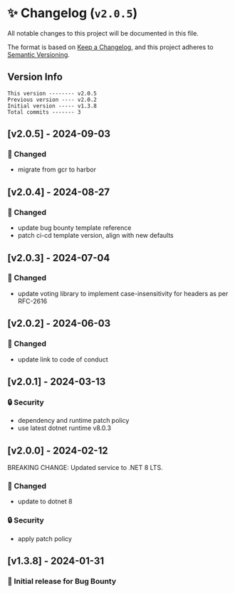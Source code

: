 # ✨ Changelog (`v2.0.5`)

All notable changes to this project will be documented in this file.

The format is based on [Keep a Changelog](https://keepachangelog.com/en/1.0.0/),
and this project adheres to [Semantic Versioning](https://semver.org/spec/v2.0.0.html).

## Version Info

```text
This version -------- v2.0.5
Previous version ---- v2.0.2
Initial version ----- v1.3.8
Total commits ------- 3
```

## [v2.0.5] - 2024-09-03

### 🔄 Changed

- migrate from gcr to harbor

## [v2.0.4] - 2024-08-27

### 🔄 Changed

- update bug bounty template reference
- patch ci-cd template version, align with new defaults

## [v2.0.3] - 2024-07-04

### 🔄 Changed

- update voting library to implement case-insensitivity for headers as per RFC-2616

## [v2.0.2] - 2024-06-03

### 🔄 Changed

- update link to code of conduct

## [v2.0.1] - 2024-03-13

### :lock: Security

- dependency and runtime patch policy
- use latest dotnet runtime v8.0.3

## [v2.0.0] - 2024-02-12

BREAKING CHANGE: Updated service to .NET 8 LTS.

### 🔄 Changed

- update to dotnet 8

### 🔒 Security

- apply patch policy

## [v1.3.8] - 2024-01-31

### 🎉 Initial release for Bug Bounty

